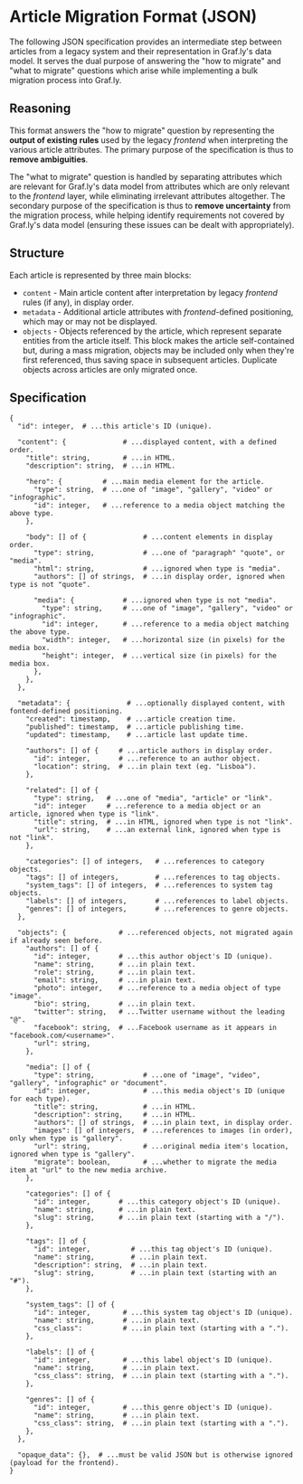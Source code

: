 # Article Migration Format (JSON)

The following JSON specification provides an intermediate step between articles from a legacy system and their representation in Graf.ly's data model. It serves the dual purpose of answering the "how to migrate" and "what to migrate" questions which arise while implementing a bulk migration process into Graf.ly.

## Reasoning

This format answers the "how to migrate" question by representing the **output of existing rules** used by the legacy _frontend_ when interpreting the various article attributes. The primary purpose of the specification is thus to **remove ambiguities**.

The "what to migrate" question is handled by separating attributes which are relevant for Graf.ly's data model from attributes which are only relevant to the _frontend_ layer, while eliminating irrelevant attributes altogether. The secondary purpose of the specification is thus to **remove uncertainty** from the migration process, while helping identify requirements not covered by Graf.ly's data model (ensuring these issues can be dealt with appropriately).

## Structure

Each article is represented by three main blocks:

* `content` - Main article content after interpretation by legacy _frontend_ rules (if any), in display order.
* `metadata` - Additional article attributes with _frontend_-defined positioning, which may or may not be displayed.
* `objects` - Objects referenced by the article, which represent separate entities from the article itself. This block makes the article self-contained but, during a mass migration, objects may be included only when they're first referenced, thus saving space in subsequent articles. Duplicate objects across articles are only migrated once.

## Specification

```
{
  "id": integer,  # ...this article's ID (unique).

  "content": {              # ...displayed content, with a defined order.
    "title": string,        # ...in HTML.
    "description": string,  # ...in HTML.

    "hero": {          # ...main media element for the article.
      "type": string,  # ...one of "image", "gallery", "video" or "infographic".
      "id": integer,   # ...reference to a media object matching the above type.
    },

    "body": [] of {              # ...content elements in display order.
      "type": string,            # ...one of "paragraph" "quote", or "media".
      "html": string,            # ...ignored when type is "media".
      "authors": [] of strings,  # ...in display order, ignored when type is not "quote".

      "media": {            # ...ignored when type is not "media".
        "type": string,     # ...one of "image", "gallery", "video" or "infographic".
        "id": integer,      # ...reference to a media object matching the above type.
        "width": integer,   # ...horizontal size (in pixels) for the media box.
        "height": integer,  # ...vertical size (in pixels) for the media box.
      },
    },
  },

  "metadata": {              # ...optionally displayed content, with fontend-defined positioning.
    "created": timestamp,    # ...article creation time.
    "published": timestamp,  # ...article publishing time.
    "updated": timestamp,    # ...article last update time.

    "authors": [] of {     # ...article authors in display order.
      "id": integer,       # ...reference to an author object.
      "location": string,  # ...in plain text (eg. "Lisboa").
    },

    "related": [] of {
      "type": string,   # ...one of "media", "article" or "link".
      "id": integer     # ...reference to a media object or an article, ignored when type is "link".
      "title": string,  # ...in HTML, ignored when type is not "link".
      "url": string,    # ...an external link, ignored when type is not "link".
    },

    "categories": [] of integers,   # ...references to category objects.
    "tags": [] of integers,         # ...references to tag objects.
    "system_tags": [] of integers,  # ...references to system tag objects.
    "labels": [] of integers,       # ...references to label objects.
    "genres": [] of integers,       # ...references to genre objects.
  },

  "objects": {             # ...referenced objects, not migrated again if already seen before.
    "authors": [] of {
      "id": integer,       # ...this author object's ID (unique).
      "name": string,      # ...in plain text.
      "role": string,      # ...in plain text.
      "email": string,     # ...in plain text.
      "photo": integer,    # ...reference to a media object of type "image".
      "bio": string,       # ...in plain text.
      "twitter": string,   # ...Twitter username without the leading "@".
      "facebook": string,  # ...Facebook username as it appears in "facebook.com/<username>".
      "url": string,
    },

    "media": [] of {
      "type": string,            # ...one of "image", "video", "gallery", "infographic" or "document".
      "id": integer,             # ...this media object's ID (unique for each type).
      "title": string,           # ...in HTML.
      "description": string,     # ...in HTML.
      "authors": [] of strings,  # ...in plain text, in display order.
      "images": [] of integers,  # ...references to images (in order), only when type is "gallery".
      "url": string,             # ...original media item's location, ignored when type is "gallery".
      "migrate": boolean,        # ...whether to migrate the media item at "url" to the new media archive.
    },

    "categories": [] of {
      "id": integer,       # ...this category object's ID (unique).
      "name": string,      # ...in plain text.
      "slug": string,      # ...in plain text (starting with a "/").
    },

    "tags": [] of {
      "id": integer,          # ...this tag object's ID (unique).
      "name": string,         # ...in plain text.
      "description": string,  # ...in plain text.
      "slug": string,         # ...in plain text (starting with an "#").
    },

    "system_tags": [] of {
      "id": integer,        # ...this system tag object's ID (unique).
      "name": string,       # ...in plain text.
      "css_class":          # ...in plain text (starting with a ".").
    },

    "labels": [] of {
      "id": integer,        # ...this label object's ID (unique).
      "name": string,       # ...in plain text.
      "css_class": string,  # ...in plain text (starting with a ".").
    },

    "genres": [] of {
      "id": integer,        # ...this genre object's ID (unique).
      "name": string,       # ...in plain text.
      "css_class": string,  # ...in plain text (starting with a ".").
    },
  },

  "opaque_data": {},  # ...must be valid JSON but is otherwise ignored (payload for the frontend).
}
```
